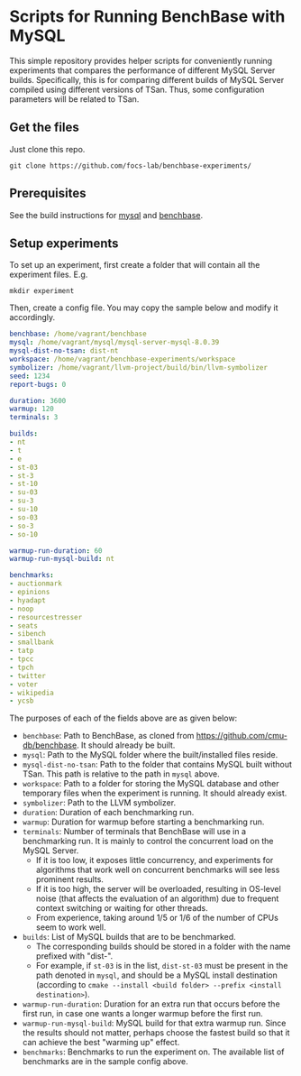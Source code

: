# Scripts for Running BenchBase with MySQL

This simple repository provides helper scripts for conveniently running experiments that compares the performance of different MySQL Server builds.
Specifically, this is for comparing different builds of MySQL Server compiled using different versions of TSan.
Thus, some configuration parameters will be related to TSan. 

## Get the files

Just clone this repo.

```
git clone https://github.com/focs-lab/benchbase-experiments/
```

## Prerequisites

See the build instructions for [mysql](others/mysql/README.md) and [benchbase](others/benchbase/README.md).

## Setup experiments

To set up an experiment, first create a folder that will contain all the experiment files.
E.g.

```
mkdir experiment
```

Then, create a config file. You may copy the sample below and modify it accordingly.

```yaml
benchbase: /home/vagrant/benchbase
mysql: /home/vagrant/mysql/mysql-server-mysql-8.0.39
mysql-dist-no-tsan: dist-nt
workspace: /home/vagrant/benchbase-experiments/workspace
symbolizer: /home/vagrant/llvm-project/build/bin/llvm-symbolizer
seed: 1234
report-bugs: 0

duration: 3600
warmup: 120
terminals: 3

builds:
- nt
- t
- e
- st-03
- st-3
- st-10
- su-03
- su-3
- su-10
- so-03
- so-3
- so-10

warmup-run-duration: 60
warmup-run-mysql-build: nt

benchmarks:
- auctionmark
- epinions
- hyadapt
- noop
- resourcestresser
- seats
- sibench
- smallbank
- tatp
- tpcc
- tpch
- twitter
- voter
- wikipedia
- ycsb
```

The purposes of each of the fields above are as given below:
- `benchbase`: Path to BenchBase, as cloned from https://github.com/cmu-db/benchbase. It should already be built.
- `mysql`: Path to the MySQL folder where the built/installed files reside.
- `mysql-dist-no-tsan`: Path to the folder that contains MySQL built without TSan. This path is relative to the path in `mysql` above.
- `workspace`: Path to a folder for storing the MySQL database and other temporary files when the experiment is running. It should already exist.
- `symbolizer`: Path to the LLVM symbolizer.
- `duration`: Duration of each benchmarking run.
- `warmup`:  Duration for warmup before starting a benchmarking run.
- `terminals`: Number of terminals that BenchBase will use in a benchmarking run. It is mainly to control the concurrent load on the MySQL Server.
  - If it is too low, it exposes little concurrency, and experiments for algorithms that work well on concurrent benchmarks will see less prominent results.
  - If it is too high, the server will be overloaded, resulting in OS-level noise (that affects the evaluation of an algorithm) due to frequent context switching or waiting for other threads.
  - From experience, taking around 1/5 or 1/6 of the number of CPUs seem to work well.
- `builds`: List of MySQL builds that are to be benchmarked.
  - The corresponding builds should be stored in a folder with the name prefixed with "dist-".
  - For example, if `st-03` is in the list, `dist-st-03` must be present in the path denoted in `mysql`, and should be a MySQL install destination (according to `cmake --install <build folder> --prefix <install destination>`).
- `warmup-run-duration`: Duration for an extra run that occurs before the first run, in case one wants a longer warmup before the first run.
- `warmup-run-mysql-build`: MySQL build for that extra warmup run. Since the results should not matter, perhaps choose the fastest build so that it can achieve the best "warming up" effect.
- `benchmarks`: Benchmarks to run the experiment on. The available list of benchmarks are in the sample config above.

